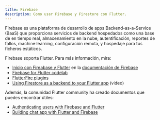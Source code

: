 ```yaml
---
title: Firebase
description: Como usar Firebase y Firestore con Flutter.
---
```


Firebase es una plataforma de desarrollo de apps Backend-as-a-Service (BaaS) 
que proporciona servicios de backend hospedados como una base de en tiempo real,
almacenamiento en la nube, autentificación, reportes de fallos, machine learning,
configuración remota, y hospedaje para tus ficheros estáticos.

Firebase soporta Flutter. Para más información, mira:

* [Inicio con Fireabase y 
   Flutter](https://firebase.google.com/docs/flutter/setup)
   en la [documentación de Firebase](https://firebase.google.com/docs)
* [Firebase for Flutter
   codelab](https://codelabs.developers.google.com/codelabs/flutter-firebase)
* [FlutterFire
  plugins](https://github.com/flutter/plugins/blob/master/FlutterFire.md)
* [Using Firestore as a backend to your Flutter
   app](https://youtu.be/DqJ_KjFzL9I) (video)

Además, la comunidad Flutter community ha creado documentos que puedes encontrar útiles:

* [Authenticating users with Firebase and
   Flutter](https://flutterdoc.com/mobileauthenticating-users-with-firebase-and-flutter-240c5557ac7f)
* [Building chat app with Flutter and
   Firebase](https://medium.com/flutter-community/building-a-chat-app-with-flutter-and-firebase-from-scratch-9eaa7f41782e)
